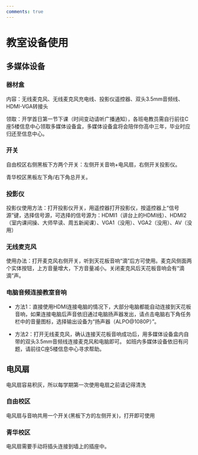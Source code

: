 ```yaml
---
comments: true
---
```


# 教室设备使用

## 多媒体设备

### 器材盒

内容：无线麦克风、无线麦克风充电线、投影仪遥控器、双头3.5mm音频线、HDMI-VGA转接头

领取：开学首日第一节下课（时间变动请听广播通知），各班电教员需自行前往C座5楼信息中心领取多媒体设备盒，多媒体设备盒将会陪伴你高中三年，毕业时应归还至信息中心。


### 开关

自由校区右侧黑板下方两个开关：左侧开关音响+电风扇，右侧开关投影仪。

青华校区黑板左下角/右下角总开关。

### 投影仪

投影仪使用方法：打开投影仪开关，用遥控器打开投影仪，按遥控器上“信号源”键，选择信号源，可选择的信号源为：HDMI1（讲台上的HDMI线）、HDMI2（室内课间操、大师早读、周五新闻课）、VGA1（没用）、VGA2（没用）、AV（没用）

### 无线麦克风

使用办法：打开麦克风右侧开关，听到天花板音响“滴”后方可使用。麦克风侧面两个实体按钮，上方音量增大，下方音量减小。关闭麦克风后天花板音响会有“滴滴”声。

### 电脑音频连接教室音响

- 方法1：直接使用HDMI连接电脑的情况下，大部分电脑都能自动连接到天花板音响，如果连接电脑后声音依旧通过电脑扬声器发出，请点击电脑右下角任务栏中的音量图标，选择输出设备为“扬声器（ALPO@1080P）”。

- 方法2：打开无线麦克风，确认连接天花板音响成功后，用多媒体设备盒内自带的双头3.5mm音频线连接麦克风和电脑即可。
如班内多媒体设备依旧有问题，请前往C座5楼信息中心寻求帮助。

## 电风扇

电风扇容易积灰，所以每学期第一次使用电扇之前请记得清洗

### 自由校区

电风扇与音响共用一个开关(黑板下方的左侧开关)，打开即可使用

### 青华校区

电风扇需要手动将插头连接到墙上的插座中。
